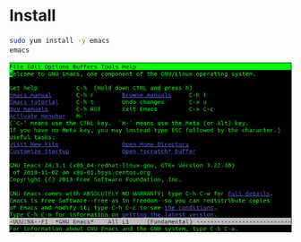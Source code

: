<!-- TITLE: Install -->
<!-- SUBTITLE: A quick summary of Install -->

# Install

```sh
sudo yum install -y emacs
emacs
```


![Emacs](/uploads/emacs/emacs.png "Emacs")
